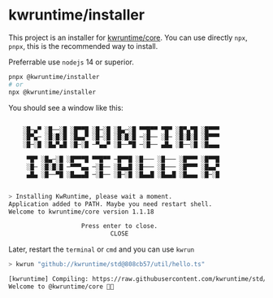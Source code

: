# kwruntime/installer

This project is an installer for [kwruntime/core](https://github.com/kwruntime/core). 
You can use directly `npx`, `pnpx`, this is the recommended way to install.

Preferrable use `nodejs` 14 or superior.

```bash
pnpx @kwruntime/installer 
# or
npx @kwruntime/installer
```

You should see a window like this: 

```bash

	░█─▄▀ ░█──░█ ░█▀▀█ ░█─░█ ░█▄─░█ ▀▀█▀▀ ▀█▀ ░█▀▄▀█ ░█▀▀▀ 
	░█▀▄─ ░█░█░█ ░█▄▄▀ ░█─░█ ░█░█░█ ─░█── ░█─ ░█░█░█ ░█▀▀▀ 
	░█─░█ ░█▄▀▄█ ░█─░█ ─▀▄▄▀ ░█──▀█ ─░█── ▄█▄ ░█──░█ ░█▄▄▄

	 ▀█▀ ░█▄─░█ ░█▀▀▀█ ▀▀█▀▀ ─█▀▀█ ░█─── ░█─── ░█▀▀▀ ░█▀▀█ 
	 ░█─ ░█░█░█ ─▀▀▀▄▄ ─░█── ░█▄▄█ ░█─── ░█─── ░█▀▀▀ ░█▄▄▀ 
	 ▄█▄ ░█──▀█ ░█▄▄▄█ ─░█── ░█─░█ ░█▄▄█ ░█▄▄█ ░█▄▄▄ ░█─░█


> Installing KwRuntime, please wait a moment.
Application added to PATH. Maybe you need restart shell.
Welcome to kwruntime/core version 1.1.18

					Press enter to close.
							CLOSE
```

Later, restart the ```terminal``` or ```cmd``` and you can use ```kwrun```

```bash 
> kwrun "github://kwruntime/std@808cb57/util/hello.ts"

[kwruntime] Compiling: https://raw.githubusercontent.com/kwruntime/std/808cb57/util/hello.ts
Welcome to @kwruntime/core 🥝😉
```